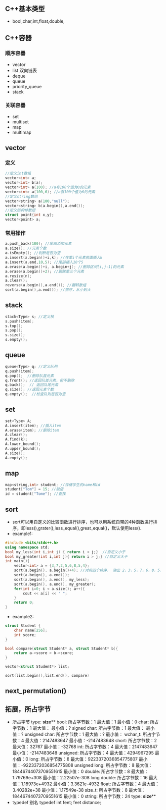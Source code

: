 ## C++基本类型
- bool,char,int,float,double,

## C++容器
### 顺序容器
- vector
- list 双向链表
- deque
- queue
- priority_queue
- stack
### 关联容器
- set
- multiset
- map
- multimap

## vector
### 定义

```cpp
//定义int数组
vector<int> a;
vector<int> b(a);
vector<int> a(100); //a有100个值为0的元素
vector<int> a(100,6); //a有100个值为6的元素
//定义string数组
vector<string> a(100,"null");
vector<string> b(a.begin(),a.end());
//定义结构体数组
struct point{int x,y};
vector<point> a;
```
### 常用操作

```cpp
a.push_back(100); //尾部添加元素
a.size(); //元素个数
a.isEmpty(); //判断是否为空
a.insert(a.begin()+i,k); //在第i个元素前面插入k
a.insert(a.end,10,5); //尾部插入10个5
a.erase(a.begin()+i, a.begin+j); //删除区间[i,j-1]的元素
a.erase(a.begin()+2); //删除第三个元素
a.resize(n); 
a.clear();
reverse(a.begin(),a.end()); //翻转数组
sort(a.begin(),a.end()); //排序，从小到大
```

## stack
```cpp
stack<Type> s; //定义栈
s.push(item);
s.top();
s.pop();
s.size();
s.empty();
```

## queue
```cpp
queue<Type> q; //定义队列
q.push(item);
q.pop();  //删除队首元素
q.front(); //返回队首元素，但不删除
q.back();  // 返回队尾元素
q.size(); //返回元素个数
q.empty();  //检查队列是否为空
```

## set
```cpp
set<Type> A;
A.insert(item); //插入item
A.erase(item); //删除item
A.clear();
A.find(k);
A.lower_bound();
A.upper_bound();
A.size();
A.empty();
```

## map
```cpp
map<string,int> student; //存储学生的name和id
student["Tom"] = 15; //赋值
id = student["Tome"]; //查找
```

## sort
- sort可以用自定义的比较函数进行排序，也可以用系统自带的4种函数进行排序，即less(),grater(),less_equal(),great_equal()，默认使用less().
- example1:
```cpp
#include <bits/stdc++.h>
using namespace std;
bool my_less(int i,int j) { return i < j;}  //自定义小于
bool my_greater(int i,int j){ return i > j;} //自定义大于
int main(){
    vector<int> a = {3,7,2,5,6,8,5,4};
    sort(a.begin(), a.begin()+4); //对前四个排序， 输出 2，3，5，7，6，8，5，4
    sort(a.beign(), a.end());
    sort(a.begin(), a.end(), my_less);
    sort(a.begin(), a.end(), my_greater);
    for(int i=0; i < a.size(); a++){
        cout << a[i] << " ";
    }
    return 0;
}
```
- example2:
```cpp
struct Student {
    char name[256];
    int score;
}

bool compare(struct Student* a, struct Student* b){
    return a->score > b->score;
}

vector<struct Student*> list;

sort(list.begin(),list.end(), compare)
```

## next_permutation()

## 拓展，所占字节
- 所占字节
type:         ************size**************
bool:         所占字节数：1    最大值：1        最小值：0
char:         所占字节数：1    最大值：        最小值：?
signed char:     所占字节数：1    最大值：        最小值：?
unsigned char:     所占字节数：1    最大值：?        最小值：
wchar_t:     所占字节数：4    最大值：2147483647        最小值：-2147483648
short:         所占字节数：2    最大值：32767        最小值：-32768
int:         所占字节数：4    最大值：2147483647    最小值：-2147483648
unsigned:     所占字节数：4    最大值：4294967295    最小值：0
long:         所占字节数：8    最大值：9223372036854775807    最小值：-9223372036854775808
unsigned long:     所占字节数：8    最大值：18446744073709551615    最小值：0
double:     所占字节数：8    最大值：1.79769e+308    最小值：2.22507e-308
long double:     所占字节数：16    最大值：1.18973e+4932    最小值：3.3621e-4932
float:         所占字节数：4    最大值：3.40282e+38    最小值：1.17549e-38
size_t:     所占字节数：8    最大值：18446744073709551615    最小值：0
string:     所占字节数：24
type:         ************size**************
- typedef 别名
typedef int feet;
feet distance;